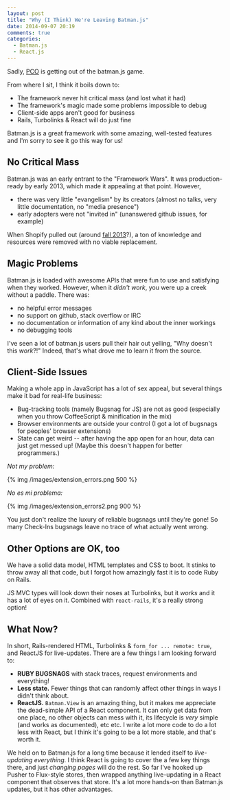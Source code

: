 ```yaml
---
layout: post
title: "Why (I Think) We're Leaving Batman.js"
date: 2014-09-07 20:19
comments: true
categories:
  - Batman.js
  - React.js
---
```


Sadly, [PCO](http://get.planningcenteronline.com) is getting out of the batman.js game.

<!-- more -->

From where I sit, I think it boils down to:

- The framework never hit critical mass (and lost what it had)
- The framework's magic made some problems impossible to debug
- Client-side apps aren't good for business
- Rails, Turbolinks & React will do just fine

Batman.js is a great framework with some amazing, well-tested features and I'm sorry to see it go this way for us!

## No Critical Mass

Batman.js was an early entrant to the "Framework Wars". It was production-ready by early 2013, which made it appealing at that point. However,

- there was very little "evangelism" by its creators (almost no talks, very little documentation, no "media presence")
- early adopters were not "invited in" (unanswered github issues, for example)

When Shopify pulled out (around [fall 2013](https://github.com/batmanjs/batman/graphs/contributors)?), a ton of knowledge and resources were removed with no viable replacement.

## Magic Problems

Batman.js is loaded with awesome APIs that were fun to use and satisfying when they worked. However, when it _didn't work_, you were up a creek without a paddle. There was:

- no helpful error messages
- no support on github, stack overflow or IRC
- no documentation or information of any kind about the inner workings
- no debugging tools

I've seen a lot of batman.js users pull their hair out yelling, "Why doesn't this _work_?!" Indeed, that's what drove me to learn it from the source.

## Client-Side Issues

Making a whole app in JavaScript has a lot of sex appeal, but several things make it bad for real-life business:

- Bug-tracking tools (namely Bugsnag for JS) are not as good (especially when you throw CoffeeScript & minification in the mix)
- Browser environments are outside your control (I got a lot of bugsnags for peoples' browser extensions)
- State can get weird -- after having the app open for an hour, data can just get messed up! (Maybe this doesn't happen for better programmers.)

_Not my problem:_

{% img /images/extension_errors.png 500 %}

_No es mi problema:_

{% img /images/extension_errors2.png 900 %}

You just don't realize the luxury of reliable bugsnags until they're gone! So many Check-Ins bugsnags leave no trace of what actually went wrong.

## Other Options are OK, too

We have a solid data model, HTML templates and CSS to boot. It stinks to throw away all that code, but I forgot how amazingly fast it is to code Ruby on Rails.

JS MVC types will look down their noses at Turbolinks, but it _works_ and it has a lot of eyes on it. Combined with `react-rails`, it's a really strong option!

## What Now?

In short, Rails-rendered HTML, Turbolinks & `form_for ... remote: true`, and ReactJS for live-updates. There are a few things I am looking forward to:

- __RUBY BUGSNAGS__ with stack traces, request environments and everything!
- __Less state.__ Fewer things that can randomly affect other things in ways I didn't think about.
- __ReactJS.__ `Batman.View` is an amazing thing, but it makes me appreciate the dead-simple API of a React component. It can only get data from one place, no other objects can mess with it, its lifecycle is _very_ simple (and works as documented), etc etc. I write a lot more code to do a lot less with React, but I think it's going to be a lot more stable, and that's worth it.

We held on to Batman.js for a long time because it lended itself to _live-updating everything_. I think React is going to cover the a few key things there, and just _changing pages_ will do the rest. So far I've hooked up Pusher to Flux-style stores, then wrapped anything live-updating in a React component that observes that store. It's a lot more hands-on than Batman.js updates, but it has other advantages.



